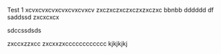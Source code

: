 Test 1
xcvxcvxcvxcvxcvxcvxcv
zxczxczxczxczxzxczxc
bbnbb
dddddd
df
saddssd
zxcxcxcx

sdccssdsds

zxccxzzxcc
zxcxxzxcccccccccccc
kjkjkjkj
